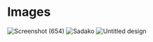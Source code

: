 # Images

![Screenshot (654)](https://user-images.githubusercontent.com/78478397/189286793-51f661ed-75ab-452b-a169-823018aa658e.png)
![Sadako](https://user-images.githubusercontent.com/78478397/191184849-5dcbb0ae-6268-4a8a-9549-d7287a7dd11c.png)
![Untitled design](https://user-images.githubusercontent.com/78478397/194103454-e63511b2-83f1-41a8-8afe-041b56c3117e.png)

